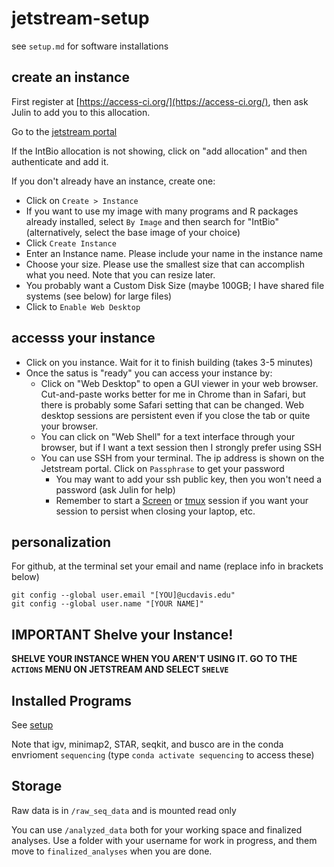 # jetstream-setup

see `setup.md` for software installations

## create an instance

First register at [https://access-ci.org/](https://access-ci.org/), then ask Julin to add you to this allocation.

Go to the [jetstream portal](https://jetstream2.exosphere.app/)

If the IntBio allocation is not showing, click on "add allocation" and then authenticate and add it.

If you don't already have an instance, create one:
* Click on `Create > Instance`
* If you want to use my image with many programs and R packages already installed, select `By Image` and then search for "IntBio" (alternatively, select the base image of your choice)
* Click `Create Instance`
* Enter an Instance name.  Please include your name in the instance name
* Choose your size.  Please use the smallest size that can accomplish what you need.  Note that you can resize later.
* You probably want a Custom Disk Size (maybe 100GB; I have shared file systems (see below) for large files)
* Click to `Enable Web Desktop`

## accesss your instance

* Click on you instance.  Wait for it to finish building (takes 3-5 minutes)
* Once the satus is "ready" you can access your instance by:
  + Click on "Web Desktop" to open a GUI viewer in your web browser.  Cut-and-paste works better for me in Chrome than in Safari, but there is probably some Safari setting that can be changed.  Web desktop sessions are persistent even if you close the tab or quite your browser.
  + You can click on "Web Shell" for a text interface through your browser, but if I want a text session then I strongly prefer using SSH
  + You can use SSH from your terminal.  The ip address is shown on the Jetstream portal.  Click on `Passphrase` to get your password
    + You may want to add your ssh public key, then you won't need a password (ask Julin for help)
    + Remember to start a [Screen](https://jnmaloof.github.io/BIS180L_web/2024/05/17/screenGuide/) or [tmux](https://github.com/tmux/tmux/wiki) session if you want your session to persist when closing your laptop, etc.
   
## personalization

For github, at the terminal set your email and name (replace info in brackets below)
```
git config --global user.email "[YOU]@ucdavis.edu"
git config --global user.name "[YOUR NAME]"
```
   
## IMPORTANT Shelve your Instance!

__SHELVE YOUR INSTANCE WHEN YOU AREN'T USING IT.  GO TO THE `ACTIONS` MENU ON JETSTREAM AND SELECT `SHELVE`__

##  Installed Programs

See [setup](https://github.com/IntBio-UCD/jetstream-setup/blob/main/setup.md)

Note that igv, minimap2, STAR, seqkit, and busco are in the conda envrioment `sequencing` (type `conda activate sequencing` to access these)

## Storage

Raw data is in `/raw_seq_data` and is mounted read only

You can use `/analyzed_data` both for your working space and finalized analyses.  Use a folder with your username for work in progress, and them move to `finalized_analyses` when you are done.

